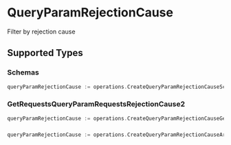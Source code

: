 # QueryParamRejectionCause

Filter by rejection cause


## Supported Types

### Schemas

```go
queryParamRejectionCause := operations.CreateQueryParamRejectionCauseSchemas(operations.Schemas{/* values here */})
```

### GetRequestsQueryParamRequestsRejectionCause2

```go
queryParamRejectionCause := operations.CreateQueryParamRejectionCauseGetRequestsQueryParamRequestsRejectionCause2(operations.GetRequestsQueryParamRequestsRejectionCause2{/* values here */})
```

### 

```go
queryParamRejectionCause := operations.CreateQueryParamRejectionCauseArrayOfRequestRejectionCause([]components.RequestRejectionCause{/* values here */})
```

